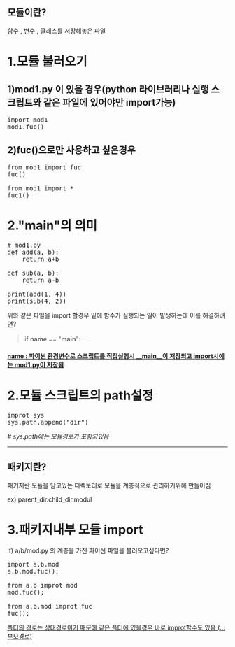 
## 모듈이란? 

함수 , 변수 , 클래스를 저장해놓은 파일 


# 1.모듈 불러오기

## 1)mod1.py 이 있을 경우(python 라이브러리나 실행 스크립트와 같은 파일에 있어야만 import가능)

<pre>
import mod1
mod1.fuc()
</pre>

## 2)fuc()으로만 사용하고 싶은경우

<pre>
from mod1 import fuc
fuc()

from mod1 import *
fuc1()
</pre>

# 2."__main__"의 의미 

<pre>
# mod1.py 
def add(a, b): 
    return a+b

def sub(a, b): 
    return a-b

print(add(1, 4))
print(sub(4, 2))
</pre>

위와 같은 파일을 import 할경우 밑에 함수가 실행되는 일이 발생하는데 이를 해결하려면?

> if __name__ == "__main__":ㅡ
#### [__name__ : 파이썬 환경변수로 스크립트를 직접실행시 __main__이 저장되고 import시에는 mod1.py이 저장됨]()

# 2.모듈 스크립트의 path설정
<pre>
improt sys
sys.path.append("dir")
</pre>
*# sys.path에는 모듈경로가 포함되있음*

----

## 패키지란?
패키지란 모듈을 담고있는 디렉토리로 모듈을 계층적으로 관리하기위해 만들어짐

ex) parent_dir.child_dir.modul

# 3.패키지내부 모듈 import
if) a/b/mod.py 의 계층을 가진 파이선 파일을 불러오고싶다면?

<pre>
import a.b.mod
a.b.mod.fuc();

from a.b improt mod
mod.fuc();

from a.b.mod improt fuc
fuc();
</pre>

[폴더의 경로는 상대경로이기 때문에 같은 폴더에 있을경우 바로 improt할수도 있음 (..:부모경로) ]()



